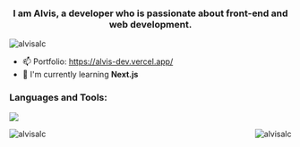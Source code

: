 <h3 align="center">I am Alvis, a developer who is passionate about front-end and web development.</h3>

<p align="left"> <img src="https://komarev.com/ghpvc/?username=alvisalc&label=Profile%20views&color=0e75b6&style=flat" alt="alvisalc" /> </p>

- 📫 Portfolio: https://alvis-dev.vercel.app/
- 🌱 I'm currently learning **Next.js**

<h3 align="left">Languages and Tools:</h3>

<p>
<img src="https://skillicons.dev/icons?i=html,css,js,ts,react,tailwind,sass,postgres,mongodb,nextjs,vercel"/>
</p>

<p><img align="left" src="https://github-readme-stats-sigma-five.vercel.app/api/top-langs?username=alvisalc&show_icons=true&locale=en&layout=compact" alt="alvisalc" />
<img align="right"src="https://github-readme-stats-sigma-five.vercel.app/api?username=alvisalc&show_icons=true&locale=en" alt="alvisalc" /></p>

